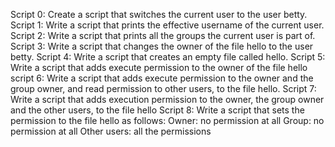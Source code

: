 Script 0: Create a script that switches the current user to the user betty.
Script 1: Write a script that prints the effective username of the current user.
Script 2: Write a script that prints all the groups the current user is part of.
Script 3: Write a script that changes the owner of the file hello to the user betty.
Script 4: Write a script that creates an empty file called hello.
Script 5: Write a script that adds execute permission to the owner of the file hello 
script 6: Write a script that adds execute permission to the owner and the group owner, and read permission to other users, to the file hello.
Script 7: Write a script that adds execution permission to the owner, the group owner and the other users, to the file hello
Script 8: Write a script that sets the permission to the file hello as follows:
    Owner: no permission at all
    Group: no permission at all
    Other users: all the permissions
